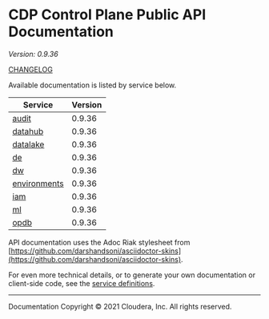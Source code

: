 # CDP Control Plane Public API Documentation

*Version: 0.9.36*

[CHANGELOG](CHANGELOG.md)

Available documentation is listed by service below.

| Service | Version |
| --- | --- |
| [audit](./audit/index.html) | 0.9.36 |
| [datahub](./datahub/index.html) | 0.9.36 |
| [datalake](./datalake/index.html) | 0.9.36 |
| [de](./de/index.html) | 0.9.36 |
| [dw](./dw/index.html) | 0.9.36 |
| [environments](./environments/index.html) | 0.9.36 |
| [iam](./iam/index.html) | 0.9.36 |
| [ml](./ml/index.html) | 0.9.36 |
| [opdb](./opdb/index.html) | 0.9.36 |

API documentation uses the Adoc Riak stylesheet from
[https://github.com/darshandsoni/asciidoctor-skins](https://github.com/darshandsoni/asciidoctor-skins).

For even more technical details, or to generate your own documentation or client-side code, see the
[service definitions](swagger/).

----

Documentation Copyright © 2021 Cloudera, Inc. All rights reserved.

